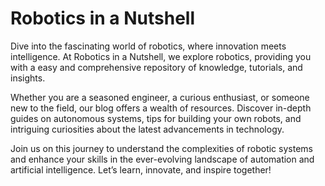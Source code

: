 # Robotics in a Nutshell

Dive into the fascinating world of robotics, where innovation meets intelligence. At Robotics in a Nutshell, we explore robotics, providing you with a easy and comprehensive repository of knowledge, tutorials, and insights.

Whether you are a seasoned engineer, a curious enthusiast, or someone new to the field, our blog offers a wealth of resources. Discover in-depth guides on autonomous systems, tips for building your own robots, and intriguing curiosities about the latest advancements in technology.

Join us on this journey to understand the complexities of robotic systems and enhance your skills in the ever-evolving landscape of automation and artificial intelligence. Let’s learn, innovate, and inspire together!
